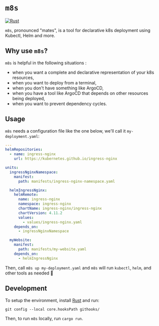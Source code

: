 # `m8s`

[![Rust](https://github.com/conradkleinespel/m8s/actions/workflows/rust.yaml/badge.svg)](https://github.com/conradkleinespel/m8s/actions/workflows/rust.yaml)

`m8s`, pronounced "mates", is a tool for declarative k8s deployment using Kubectl, Helm and more.

## Why use `m8s`?

`m8s` is helpful in the following situations :

- when you want a complete and declarative representation of your k8s resources, 
- when you want to deploy from a terminal,
- when you don't have something like ArgoCD,
- when you have a tool like ArgoCD that depends on other resources being deployed,
- when you want to prevent dependency cycles.

## Usage

`m8s` needs a configuration file like the one below, we'll call it `my-deployment.yaml`:

```yaml
---
helmRepositories:
  - name: ingress-nginx
    url: https://kubernetes.github.io/ingress-nginx

units:
  ingressNginxNamespace:
    manifest:
      path: manifests/ingress-nginx-namespace.yaml

  helmIngressNginx:
    helmRemote:
      name: ingress-nginx
      namespace: ingress-nginx
      chartName: ingress-nginx/ingress-nginx
      chartVersion: 4.11.2
      values:
        - values/ingress-nginx.yaml
    depends_on:
      - ingressNginxNamespace

  myWebsite:
    manifest:
      path: manifests/my-website.yaml
    depends_on:
      - helmIngressNginx
```

Then, call `m8s up my-deployment.yaml` and `m8s` will run `kubectl`, `helm`, and other tools as needed 🚀

## Development

To setup the environment, install [Rust](https://www.rust-lang.org/) and run:
```shell
git config --local core.hooksPath githooks/
```

Then, to run `m8s` locally, run `cargo run`.
